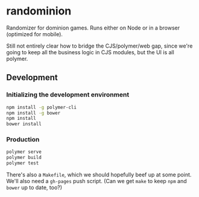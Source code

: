 # randominion

Randomizer for dominion games.  Runs either on Node or
in a browser (optimized for mobile).

Still not entirely clear how to bridge the CJS/polymer/web gap,
since we're going to keep all the business logic in CJS modules,
but the UI is all polymer.

## Development

### Initializing the development environment

```sh
npm install -g polymer-cli
npm install -g bower
npm install
bower install
```

### Production

```sh
polymer serve
polymer build
polymer test
```

There's also a `Makefile`, which we should hopefully beef up
at some point.  We'll also need a `gh-pages` push script.
(Can we get `make` to keep `npm` and `bower` up to date, too?)
